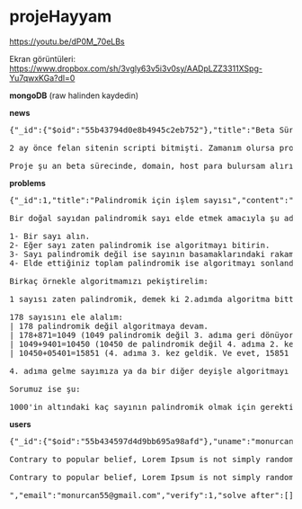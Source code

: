 # projeHayyam

https://youtu.be/dP0M_70eLBs

Ekran görüntüleri:
https://www.dropbox.com/sh/3vgly63v5i3v0sy/AADpLZZ3311XSpg-Yu7qwxKGa?dl=0


**mongoDB** (raw halinden kaydedin)

**news**

<pre>
{"_id":{"$oid":"55b43794d0e8b4945c2eb752"},"title":"Beta Süreci Duyurusu","content":"12 Eylül 2015'te siteye ilk problemi ekledim.<br><br>2 ay önce felan sitenin scripti bitmişti. Zamanım olursa problem ekleyeceğim buraya.<br><br>Proje şu an beta sürecinde, domain, host para bulursam alırım. IP üzerinden ulaşabilirsin bu süreçte.","date":{"$date":1382878787653}}
</pre>

**problems**

<pre>
{"_id":1,"title":"Palindromik için işlem sayısı","content":"İki taraftan da okunuşu aynı olan sayılara <b>palindromik sayı</b> denir. Örnek: 1, 2, 3, 33, 101, 202, 1001, ... <br><br>Bir doğal sayıdan palindromik sayı elde etmek amacıyla şu adımların sırasıyla uygulanmasına ise <b>Ters Çevir, Ekle Algoritması</b> diyorum.<br><br>1- Bir sayı alın.<br>2- Eğer sayı zaten palindromik ise algoritmayı bitirin.<br>3- Sayı palindromik değil ise sayının basamaklarındaki rakamları simetrik olacak şekilde yer değiştirin (196 ise 691 gibi) ve ardından normal sayı ile ters çevrilmiş sayıyı toplayın.<br>4- Elde ettiğiniz toplam palindromik ise algoritmayı sonlandırın, değilse 3. adıma geri dönün.<br><br>Birkaç örnekle algoritmamızı pekiştirelim:<br><br>1 sayısı zaten palindromik, demek ki 2.adımda algoritma bitti. (Algoritmamızı hiç tamamlamadık yani 4. adıma hiç gelmedik.)<br><br>178 sayısını ele alalım:<br>| 178 palindromik değil algoritmaya devam.<br>| 178+871=1049 (1049 palindromik değil 3. adıma geri dönüyoruz 4. adıma bir kere geldik.)<br>| 1049+9401=10450 (10450 de palindromik değil 4. adıma 2. kez geldik.)<br>| 10450+05401=15851 (4. adıma 3. kez geldik. Ve evet, 15851 toplamı palindromik, algoritmamız bitti.)<br><br>4. adıma gelme sayımıza ya da bir diğer deyişle algoritmayı kaç kez tam olarak tamamladığımıza <b>\"sayıyı palindromik yapmak için gereken adım sayısı\"</b> diyorum. 1 sayısını palindromik yapmak için gereken adım sayısı 0 iken, 178'i palindromik yapmak için gereken adım sayısı 3'tür.<br><br>Sorumuz ise şu:<br><br>1000'in altındaki kaç sayının palindromik olmak için gerektirdiği adım sayısı 3'e eşittir?","solved":3,"tags":[{"name":"matematik","css":"m"},{"name":"programlama","css":"p"},{"name":"sayılar_teorisi","css":"ml"}],"diff":3,"created":"12.09.2015","hit":106,"answer":149}
</pre>

**users**

<pre>
{"_id":{"$oid":"55b434597d4d9bb695a98afd"},"uname":"monurcan","pass":"123","fname":"Mehmet Onurcan KAYA","about":"Contrary to popular belief, Lorem Ipsum is not simply random text. It has roots in a piece of classical Latin literature from 45 BC, making it over 2000 years old. Richard McClintock, a Latin professor at Hampden-Sydney College in Virginia, looked up one of the more obscure Latin words, consectetur, from a Lorem Ipsum passage, and going through the cites of the word in classical literature, discovered the undoubtable source. Lorem Ipsum comes from sections 1.10.32 and 1.10.33 of \"de Finibus Bonorum et Malorum\" (The Extremes of Good and Evil) by Cicero, written in 45 BC. This book is a treatise on the theory of ethics, very popular during the Renaissance. The first line of Lorem Ipsum, \"Lorem ipsum dolor sit amet..\", comes from a line in section 1.10.32.<br><br>Contrary to popular belief, Lorem Ipsum is not simply random text. It has roots in a piece of classical Latin literature from 45 BC, making it over 2000 years old. Richard McClintock, a Latin professor at Hampden-Sydney College in Virginia, looked up one of the more obscure Latin words, consectetur, from a Lorem Ipsum passage, and going through the cites of the word in classical literature, discovered the undoubtable source. Lorem Ipsum comes from sections 1.10.32 and 1.10.33 of \"de Finibus Bonorum et Malorum\" (The Extremes of Good and Evil) by Cicero, written in 45 BC. This book is a treatise on the theory of ethics, very popular during the Renaissance. The first line of Lorem Ipsum, \"Lorem ipsum dolor sit amet..\", comes from a line in section 1.10.32.<br><br>Contrary to popular belief, Lorem Ipsum is not simply random text. It has roots in a piece of classical Latin literature from 45 BC, making it over 2000 years old. Richard McClintock, a Latin professor at Hampden-Sydney College in Virginia, looked up one of the more obscure Latin words, consectetur, from a Lorem Ipsum passage, and going through the cites of the word in classical literature, discovered the undoubtable source. Lorem Ipsum comes from sections 1.10.32 and 1.10.33 of \"de Finibus Bonorum et Malorum\" (The Extremes of Good and Evil) by Cicero, written in 45 BC. This book is a treatise on the theory of ethics, very popular during the Renaissance. The first line of Lorem Ipsum, \"Lorem ipsum dolor sit amet..\", comes from a line in section 1.10.32.<br><br>","email":"monurcan55@gmail.com","verify":1,"solve_after":[],"friends":[{}],"solved":[{"_id":1}]}
</pre>
